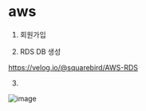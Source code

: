 # aws

1. 회원가입

2. RDS DB 생성

https://velog.io/@squarebird/AWS-RDS

3. 

![image](https://github.com/user-attachments/assets/d88f6010-a212-4386-b37a-b6a4ce1af62f)
